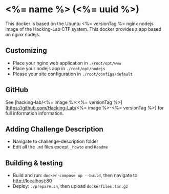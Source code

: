 # <%= name %> (<%= uuid %>)
This docker is based on the Ubuntu <%= versionTag %> nginx nodejs image of the Hacking-Lab CTF system.
This docker provides a app based on nginx nodejs.

## Customizing
- Place your nginx web application in `./root/opt/www`
- Place your nodejs app in `./root/opt/nodejs`
- Please your site configuration in `./root/configs/default`

## GitHub
See [hacking-lab/<%= image %>:<%= versionTag  %>](https://github.com/Hacking-Lab/<%= image %>-<%= versionTag  %>) for full information information.

## Adding Challenge Description
- Navigate to challenge-description folder
- Edit all the `.md` files except `_howto` and `Readme` 

## Building & testing
- Build and run: `docker-compose up --build`, then navigate to [http://localhost:80](http://localhost:80)
- Deploy: `./prepare.sh`, then upload `dockerfiles.tar.gz`
